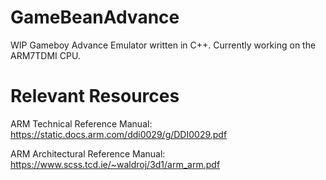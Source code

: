 # GameBeanAdvance
WIP Gameboy Advance Emulator written in C++. Currently working on the ARM7TDMI CPU.

# Relevant Resources
ARM Technical Reference Manual: https://static.docs.arm.com/ddi0029/g/DDI0029.pdf

ARM Architectural Reference Manual: https://www.scss.tcd.ie/~waldroj/3d1/arm_arm.pdf
